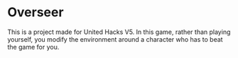 # Overseer
This is a project made for United Hacks V5.
In this game, rather than playing yourself, you modify the environment around a character who has to beat the game for you.
